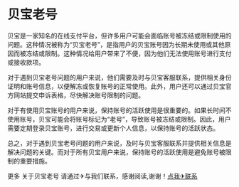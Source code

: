 # 贝宝老号

贝宝是一家知名的在线支付平台，但许多用户可能会面临账号被冻结或限制使用的问题。这种情况被称为“贝宝老号”，是指用户的贝宝账号因为长期未使用或其他原因而被冻结或限制。这种情况给用户带来了不便，因为他们无法使用账号进行支付或接收款项。

对于遇到贝宝老号问题的用户来说，他们需要及时与贝宝客服联系，提供相关身份证明和账号信息，以便解冻或恢复账号的正常使用。此外，用户还可以通过贝宝官方网站提交申诉表格，尽快解决账号限制的问题。

对于有使用贝宝账号的用户来说，保持账号的活跃使用是很重要的。如果长时间不使用账号，贝宝可能会将账号标记为“老号”，导致账号被冻结或限制。因此，用户需要定期登录贝宝账号，进行交易或更新个人信息，以保持账号的活跃状态。

总之，对于遇到贝宝老号问题的用户来说，及时与贝宝客服联系并提供相关信息是解决问题的关键。而对于所有贝宝用户来说，保持账号的活跃使用是避免账号被限制的重要措施。

更多 关于贝宝老号 请通过✈与我们联系，感谢阅读,谢谢！[点我✈联系](https://c.k02.cc)